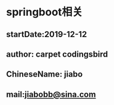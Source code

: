 # springboot相关
## startDate:2019-12-12
## author: carpet   codingsbird
## ChineseName: jiabo
## mail:jiabobb@sina.com